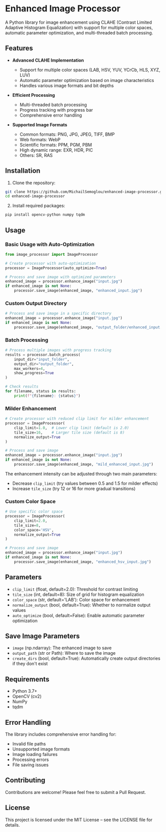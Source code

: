 # Enhanced Image Processor

A Python library for image enhancement using CLAHE (Contrast Limited Adaptive Histogram Equalization) with support for multiple color spaces, automatic parameter optimization, and multi-threaded batch processing.

## Features

- **Advanced CLAHE Implementation**
  - Support for multiple color spaces (LAB, HSV, YUV, YCrCb, HLS, XYZ, LUV)
  - Automatic parameter optimization based on image characteristics
  - Handles various image formats and bit depths

- **Efficient Processing**
  - Multi-threaded batch processing
  - Progress tracking with progress bar
  - Comprehensive error handling

- **Supported Image Formats**
  - Common formats: PNG, JPG, JPEG, TIFF, BMP
  - Web formats: WebP
  - Scientific formats: PPM, PGM, PBM
  - High dynamic range: EXR, HDR, PIC
  - Others: SR, RAS

## Installation

1. Clone the repository:
```bash
git clone https://github.com/MichailSemoglou/enhanced-image-processor.git
cd enhanced-image-processor
```

2. Install required packages:
```bash
pip install opencv-python numpy tqdm
```

## Usage

### Basic Usage with Auto-Optimization

```python
from image_processor import ImageProcessor

# Create processor with auto-optimization
processor = ImageProcessor(auto_optimize=True)

# Process and save image with optimized parameters
enhanced_image = processor.enhance_image("input.jpg")
if enhanced_image is not None:
    processor.save_image(enhanced_image, "enhanced_input.jpg")
```

### Custom Output Directory

```python
# Process and save image in a specific directory
enhanced_image = processor.enhance_image("input.jpg")
if enhanced_image is not None:
    processor.save_image(enhanced_image, "output_folder/enhanced_input.jpg")
```

### Batch Processing

```python
# Process multiple images with progress tracking
results = processor.batch_process(
    input_dir="input_folder",
    output_dir="output_folder",
    max_workers=4,
    show_progress=True
)

# Check results
for filename, status in results:
    print(f"{filename}: {status}")
```

### Milder Enhancement

```python
# Create processor with reduced clip limit for milder enhancement
processor = ImageProcessor(
    clip_limit=1.0,  # Lower clip limit (default is 2.0)
    tile_size=16,    # Larger tile size (default is 8)
    normalize_output=True
)

# Process and save image
enhanced_image = processor.enhance_image("input.jpg")
if enhanced_image is not None:
    processor.save_image(enhanced_image, "mild_enhanced_input.jpg")
```

The enhancement intensity can be adjusted through two main parameters:
- Decrease `clip_limit` (try values between 0.5 and 1.5 for milder effects)
- Increase `tile_size` (try 12 or 16 for more gradual transitions)

### Custom Color Space

```python
# Use specific color space
processor = ImageProcessor(
    clip_limit=2.0,
    tile_size=8,
    color_space='HSV',
    normalize_output=True
)

# Process and save image
enhanced_image = processor.enhance_image("input.jpg")
if enhanced_image is not None:
    processor.save_image(enhanced_image, "enhanced_hsv_input.jpg")
```

## Parameters

- `clip_limit` (float, default=2.0): Threshold for contrast limiting
- `tile_size` (int, default=8): Size of grid for histogram equalization
- `color_space` (str, default='LAB'): Color space for enhancement
- `normalize_output` (bool, default=True): Whether to normalize output values
- `auto_optimize` (bool, default=False): Enable automatic parameter optimization

## Save Image Parameters

- `image` (np.ndarray): The enhanced image to save
- `output_path` (str or Path): Where to save the image
- `create_dirs` (bool, default=True): Automatically create output directories if they don't exist

## Requirements

- Python 3.7+
- OpenCV (cv2)
- NumPy
- tqdm

## Error Handling

The library includes comprehensive error handling for:
- Invalid file paths
- Unsupported image formats
- Image loading failures
- Processing errors
- File saving issues

## Contributing

Contributions are welcome! Please feel free to submit a Pull Request.

## License

This project is licensed under the MIT License – see the LICENSE file for details.
